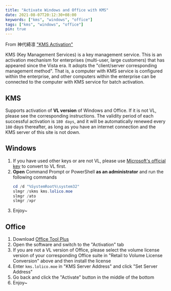 ```yaml
---
title: "Activate Windows and Office with KMS"
date: 2021-08-07T20:12:30+08:00
keywords: ["kms", "windows", "office"]
tags: ["kms", "windows", "office"]
pin: true
---
```


From 神代綺凛 ["KMS Activation"](https://moe.best/kms.html)

<!--more-->

KMS (Key Management Services) is a key management service. This is an activation mechanism for enterprises (multi-user, large customers) that has appeared since the Vista era. It adopts the "client/server corresponding management method". That is, a computer with KMS service is configured within the enterprise, and other computers within the enterprise can be connected to the computer with KMS service for batch activation.

## KMS
Supports activation of **VL version** of Windows and Office. If it is not VL, please see the corresponding instructions.
The validity period of each successful activation is `180 days`, and it will be automatically renewed every `180` days thereafter, as long as you have an internet connection and the KMS server of this site is not down.

## Windows
1. If you have used other keys or are not VL, please use [Microsoft's official key][1] to convert to VL first.
2. **Open** Command Prompt or PowerShell **as an administrator** and run the following commands
    ```powershell
    cd /d "%SystemRoot%\system32"
    slmgr /skms kms.lolico.moe
    slmgr /ato
    slmgr /xpr
    ```
3. Enjoy~

## Office
1. Download [Office Tool Plus](https://otp.landian.la/)
2. Open the software and switch to the "Activation" tab
3. If you are not a VL version of Office, please select the volume license version of your corresponding Office suite in "Retail to Volume License Conversion" above and then install the license
4. Enter `kms.lolico.moe` in "KMS Server Address" and click "Set Server Address"
5. Go back and click the "Activate" button in the middle of the bottom
6. Enjoy~

[1]: https://docs.microsoft.com/en-us/previous-versions/windows/it-pro/windows-server-2012-R2-and-2012/jj612867(v=ws.11)